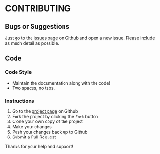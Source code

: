 # CONTRIBUTING

## Bugs or Suggestions

Just go to the [issues page](https://github.com/lifted-studios/AutoCopyright/issues) on Github and open a new issue.  Please include as much detail as possible.

## Code

### Code Style

* Maintain the documentation along with the code!
* Two spaces, no tabs.

### Instructions

1. Go to the [project page](https://github.com/lifted-studios/AutoCopyright) on Github
1. Fork the project by clicking the `Fork` button
1. Clone your own copy of the project
1. Make your changes
1. Push your changes back up to Github
1. Submit a Pull Request

Thanks for your help and support!
